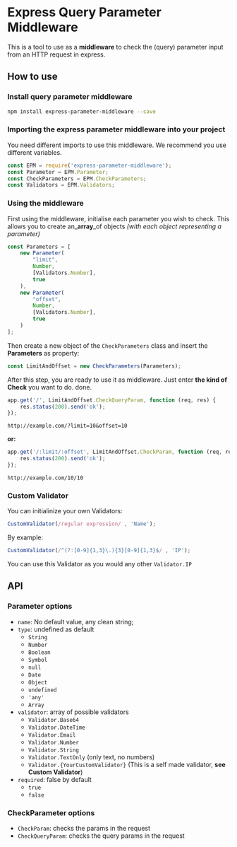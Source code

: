# Express Query Parameter Middleware
This is a tool to use as a __middleware__ to check the (query) parameter input from an HTTP request in express.

## How to use

### Install query parameter middleware

```bash
npm install express-parameter-middleware --save
``` 


### Importing the express parameter middleware into your project

You need different imports to use this middleware. We recommend you use different variables.

```js
const EPM = require('express-parameter-middleware');
const Parameter = EPM.Parameter;
const CheckParameters = EPM.CheckParameters;
const Validators = EPM.Validators;
```

### Using the middleware
First using the middleware, initialise each parameter you wish to check. This allows you to create an\___array__\_of objects _(with each object representing a parameter)_

```js
const Parameters = [
    new Parameter(
        "limit",
        Number,
        [Validators.Number],
        true
    ),
    new Parameter(
        "offset",
        Number,
        [Validators.Number],
        true
    )
];
```

Then create a new object of the `CheckParameters` class and insert the __Parameters__ as property:

```js
const LimitAndOffset = new CheckParameters(Parameters);
```

After this step, you are ready to use it as middleware. Just enter __the kind of Check__ you want to do. done.

```js
app.get('/', LimitAndOffset.CheckQueryParam, function (req, res) {
    res.status(200).send('ok');
});
```
```http
http://example.com/?limit=10&offset=10
```

__or:__

```js
app.get('/:limit/:offset', LimitAndOffset.CheckParam, function (req, res) {
    res.status(200).send('ok');
});
```
```http
http://example.com/10/10
```


### Custom Validator
You can initialinize your own Validators:

```js
CustomValidator(/regular expression/ , 'Name');
```

By example:


```js
CustomValidator(/^(?:[0-9]{1,3}\.){3}[0-9]{1,3}$/ , 'IP');
```
You can use this Validator as you would any other
`Validator.IP`

## API

### Parameter options
- `name`: No default value, any clean string;
- `type`: undefined as default
    - `String`
    - `Number`
    - `Boolean`
    - `Symbol`
    - `null`
    - `Date`
    - `Object`
    - `undefined`
    - `'any'`
    - `Array`
- `validator`: array of possible validators
    - `Validator.Base64`
    - `Validator.DateTime`
    - `Validator.Email`
    - `Validator.Number`
    - `Validator.String`
    - `Validator.TextOnly` (only text, no numbers)
    - `Validator.{YourCustomValidator}` (This is a self made validator, __see Custom Validator__)
- `required`: false by default
    - `true`
    - `false`

### CheckParameter options
- `CheckParam`: checks the params in the request
- `CheckQueryParam`: checks the query params in the request